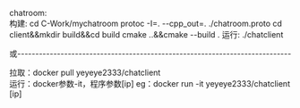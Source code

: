 chatroom:   
  构建: cd C-Work/mychatroom
       protoc -I=. --cpp_out=. ./chatroom.proto
       cd client&&mkdir build&&cd build
       cmake ..&&cmake --build .
  运行: ./chatclient

或----------------------------------------------------------------------------

  拉取：docker pull yeyeye2333/chatclient  
  运行：docker参数-it，程序参数[ip] eg：docker run -it yeyeye2333/chatclient [ip]
